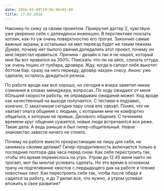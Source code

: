 ```yaml
---
date: 2016-03-09T19:56:50+01:00
title: 17.03.2016
---
```


Наконец-то сижу за своим проектом. Прикрутил даггер 2, чувствую уже уверенно себя с депенденси инжекшен. В перспективе поюзать котлин, как-то уж очень поверхтностно его трогал. Закончил самые важные экраны, в остальных на мвп переезд будет не таким тяжким. Думал, почему нет былого рвения допедалить этот проект, почему он мне перестал нравиться. Причина - дизайн я так и не нашел, который мне бы вот нравился на 300%. Поискать что-ли на айос, слизать оттуда. уж очень тошно от тулбара, дровера. Жду, когда в сапорт либе выкотят боттом бар. сразу на него перееду, дровер нахрен снесу. Анонс уже сделали, осталось дождаться релиза. 

По работе вроде как все хорошо, но сегодня и вчера заметил некие сомнения в словах менеджера, вопросах. По ходу ожидают от меня бОльшей скорости работы, не оправдываю ожиданий может. Код вроде как качественный на выходе получается. С тестами я подзавис, конечно. С заказчиком сегодня пару слов еле связал. Понял, что не хватает опыта общения с людьми, с которыми мне не комфортно общаться, к которым не привык. Делового общения. С течением времени круг общения сужается, новые люди встречаются все реже. Такие дела. А ведь раньше я был гипер-общительный. Новое знакомство завести ничего не стоило. 

Почему на работе вместо прокрастинации не пишу для себя, не занимась своими делами? Гипер-продуктивность включается только в последние полтора-два часа перед сном. Как себя перестроить так, чтобы это время перенеслось на утро. Утром до 12.45 меня никто не трогает, мог бы многое успевать сделать. Но это время в основном трачу на подтягивание хвостов с пердыдущего дня на работе и чтение новостных лент. Как перестроить себя так, чтобы после обеда я садился за работу, и до 7 делал все, что нужно, а утром успевал вложить в свое развитие? 